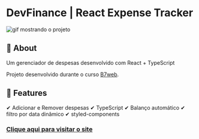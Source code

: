# DevFinance | React Expense Tracker

![gif mostrando o projeto](DevFinances_GIF.gif)

## 	&#127919; About
Um gerenciador de despesas desenvolvido com React + TypeScript

Projeto desenvolvido durante o curso [B7web](https://b7web.com.br).

## &#127775; Features
&#10004; Adicionar e Remover despesas &#10004; TypeScript &#10004; Balanço automático &#10004; filtro por data dinâmico &#10004; styled-components

### <a href="https://react-expense-tracker-lilac.vercel.app/">Clique aqui para visitar o site</a>

